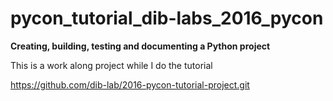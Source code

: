 # pycon_tutorial_dib-labs_2016_pycon

__Creating, building, testing and documenting a Python project__

This is a work along project while I do the tutorial

https://github.com/dib-lab/2016-pycon-tutorial-project.git
